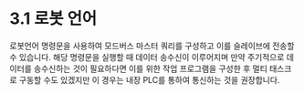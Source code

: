 # 3.1 로봇 언어

로봇언어 명령문을 사용하여 모드버스 마스터 쿼리를 구성하고 이를 슬레이브에 전송할 수 있습니다. 해당 명령문을 실행할 때 데이터 송수신이 이루어지며 만약 주기적으로 데이터를 송수신하는 것이 필요하다면 이를 위한 작업 프로그램을 구성한 후 멀티 태스크로 구동할 수도 있겠지만 이 경우는 내장 PLC를 통하여 통신하는 것을 권장합니다.
